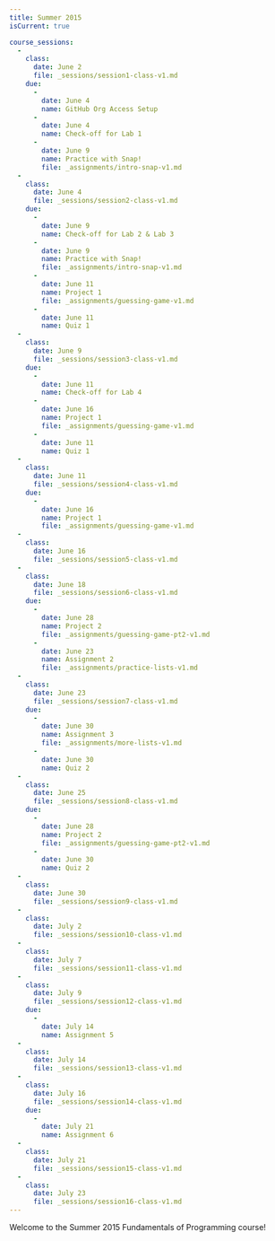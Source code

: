 ```yaml
---
title: Summer 2015
isCurrent: true

course_sessions:
  -
    class:
      date: June 2
      file: _sessions/session1-class-v1.md
    due:
      -
        date: June 4
        name: GitHub Org Access Setup
      -
        date: June 4
        name: Check-off for Lab 1
      -
        date: June 9
        name: Practice with Snap!
        file: _assignments/intro-snap-v1.md
  -
    class:
      date: June 4
      file: _sessions/session2-class-v1.md
    due:
      -
        date: June 9
        name: Check-off for Lab 2 & Lab 3
      -
        date: June 9
        name: Practice with Snap!
        file: _assignments/intro-snap-v1.md
      -
        date: June 11
        name: Project 1
        file: _assignments/guessing-game-v1.md
      -
        date: June 11
        name: Quiz 1
  -
    class:
      date: June 9
      file: _sessions/session3-class-v1.md
    due:
      -
        date: June 11
        name: Check-off for Lab 4
      -
        date: June 16
        name: Project 1
        file: _assignments/guessing-game-v1.md
      -
        date: June 11
        name: Quiz 1
  -
    class:
      date: June 11
      file: _sessions/session4-class-v1.md
    due:
      -
        date: June 16
        name: Project 1
        file: _assignments/guessing-game-v1.md
  -
    class:
      date: June 16
      file: _sessions/session5-class-v1.md
  -
    class:
      date: June 18
      file: _sessions/session6-class-v1.md
    due:
      -
        date: June 28
        name: Project 2
        file: _assignments/guessing-game-pt2-v1.md
      -
        date: June 23
        name: Assignment 2
        file: _assignments/practice-lists-v1.md
  -
    class:
      date: June 23
      file: _sessions/session7-class-v1.md
    due:
      -
        date: June 30
        name: Assignment 3
        file: _assignments/more-lists-v1.md
      -
        date: June 30
        name: Quiz 2
  -
    class:
      date: June 25
      file: _sessions/session8-class-v1.md
    due:
      -
        date: June 28
        name: Project 2
        file: _assignments/guessing-game-pt2-v1.md
      -
        date: June 30
        name: Quiz 2
  -
    class:
      date: June 30
      file: _sessions/session9-class-v1.md
  -
    class:
      date: July 2
      file: _sessions/session10-class-v1.md
  -
    class:
      date: July 7
      file: _sessions/session11-class-v1.md
  -
    class:
      date: July 9
      file: _sessions/session12-class-v1.md
    due:
      -
        date: July 14
        name: Assignment 5
  -
    class:
      date: July 14
      file: _sessions/session13-class-v1.md
  -
    class:
      date: July 16
      file: _sessions/session14-class-v1.md
    due:
      -
        date: July 21
        name: Assignment 6
  -
    class:
      date: July 21
      file: _sessions/session15-class-v1.md
  -
    class:
      date: July 23
      file: _sessions/session16-class-v1.md
---
```



Welcome to the Summer 2015 Fundamentals of Programming course!
